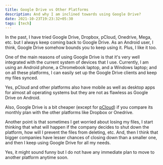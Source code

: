 ```yaml
---
title: Google Drive vs Other Platforms
description: And why I am inclined towards using Google Drive?
date: 2021-10-23T19:23:32+05:30
tags: [tech]
---
```


In the past, I have tried Google Drive, Dropbox, pCloud, Onedrive, Mega, etc. but I always keep coming back to Google Drive. As an Android user, I think, Google Drive somehow bounds you to keep using it. Plus, I like it too.

One of the main reasons of using Google Drive is that it's very well integrated with the current system of devices that I use. Currently, I am using an Android phone, a Chromebook laptop, and a Windows laptop; and on all these platforms, I can easily set up the Google Drive clients and keep my files synced.

Yes, pCloud and other platforms also have mobile as well as desktop apps for almost all operating systems but they are not as flawless as Google Drive on Android.

Also, Google Drive is a bit cheaper (except for [pCloud](https://compile.blog/pcloud-review/)) if you compare its monthly plan with the other platforms like Dropbox or Onedrive.

Another point is that sometimes I get worried about losing my files, I start thinking that what will happen if the company decides to shut down the platform, how will I prevent the files from deleting, etc. And, then I think that bigger companies have lesser chances of closing down than a smaller one, and then I keep using Google Drive for all my needs.

Yes, it might sound funny but I do not have any immediate plan to move to another platform anytime soon.
